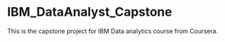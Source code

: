 # IBM_DataAnalyst_Capstone

This is the capstone project for IBM Data analytics course from Coursera. 
